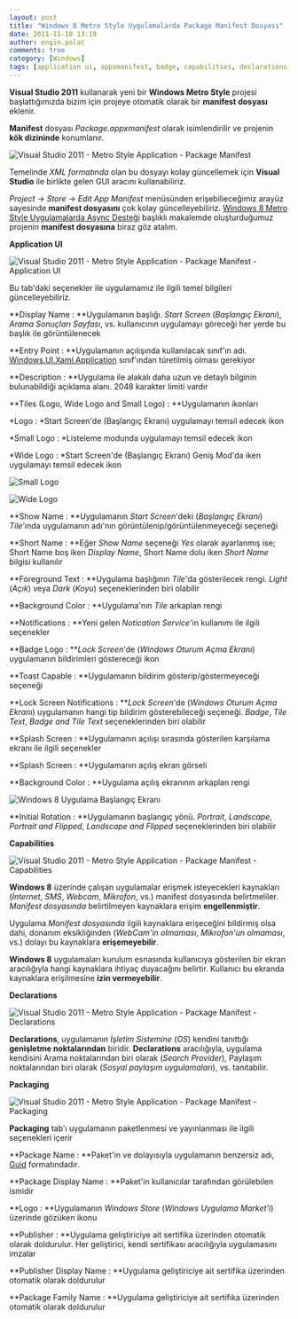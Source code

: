 ```yaml
---
layout: post
title: "Windows 8 Metro Style Uygulamalarda Package Manifest Dosyası"
date: 2011-11-18 13:19
author: engin.polat
comments: true
category: [Windows]
tags: [application ui, appxmanifest, badge, capabilities, declarations, entry point, lock screen notification, logo, manifest, MetroUI, notification, package, packaging, start screen, tiles, toast, visual studio 2011, windows8]
---
```

**Visual Studio 2011** kullanarak yeni bir **Windows Metro Style** projesi başlattığımızda bizim için projeye otomatik olarak bir **manifest dosyası** eklenir.

**Manifest** dosyası *Package.appxmanifest* olarak isimlendirilir ve projenin **kök dizininde** konumlanır.

![](/assets/uploads/2011/11/PackageManifest-1.png "Visual Studio 2011 - Metro Style Application - Package Manifest")

Temelinde *XML formatında* olan bu dosyayı kolay güncellemek için **Visual Studio** ile birlikte gelen GUI aracını kullanabiliriz.

*Project* -> *Store* -> *Edit App Manifest* menüsünden erişebilieceğimiz arayüz sayesinde **manifest dosyasını** çok kolay güncelleyebiliriz. <a href="http://www.enginpolat.com/windows-8-metro-style-uygulamalarda-async-destegi/" title="Windows 8 Metro Style Uygulamalarda Async Desteği" target="_blank" rel="noopener">Windows 8 Metro Style Uygulamalarda Async Desteği</a> başlıklı makalemde oluşturduğumuz projenin **manifest dosyasına** biraz göz atalım.

**Application UI**

![](/assets/uploads/2011/11/PackageManifest-2.png "Visual Studio 2011 - Metro Style Application - Package Manifest - Application UI")

Bu tab'daki seçenekler ile uygulamamız ile ilgili temel bilgileri güncelleyebiliriz.

**Display Name : **Uygulamanın başlığı. *Start Screen* (*Başlangıç Ekranı*), *Arama Sonuçları Sayfası*, vs. kullanıcının uygulamayı göreceği her yerde bu başlık ile görüntülenecek

**Entry Point : **Uygulamanın açılışında kullanılacak sınıf'ın adı. <a href="http://msdn.microsoft.com/library/windows/apps/windows.ui.xaml.application" title="Application Class" target="_blank" rel="noopener">Windows.UI.Xaml.Application</a> sınıf'ından türetilmiş olması gerekiyor

**Description : **Uygulama ile alakalı daha uzun ve detaylı bilginin bulunabildiği açıklama alanı. 2048 karakter limiti vardır

**Tiles (Logo, Wide Logo and Small Logo) : **Uygulamanın ikonları

*Logo : *Start Screen'de (Başlangıç Ekranı) uygulamayı temsil edecek ikon

*Small Logo : *Listeleme modunda uygulamayı temsil edecek ikon

*Wide Logo : *Start Screen'de (Başlangıç Ekranı) Geniş Mod'da iken uygulamayı temsil edecek ikon

![](/assets/uploads/2011/11/PackageManifest-3.png "Small Logo")

![](/assets/uploads/2011/11/PackageManifest-4.png "Wide Logo")

**Show Name : **Uygulamanın *Start Screen*'deki (*Başlangıç Ekranı*) *Tile*'ında uygulamanın adı'nın görüntülenip/görüntülenmeyeceği seçeneği

**Short Name : **Eğer *Show Name* seçeneği *Yes* olarak ayarlanmış ise; Short Name boş iken *Display Name*, Short Name dolu iken *Short Name* bilgisi kullanılır

**Foreground Text : **Uygulama başlığının *Tile*'da gösterilecek rengi. *Light* (*Açık*) veya *Dark* (*Koyu*) seçeneklerinden biri olabilir

**Background Color : **Uygulama'nın *Tile* arkaplan rengi

**Notifications : **Yeni gelen *Notication Service*'in kullanımı ile ilgili seçenekler

**Badge Logo : ***Lock Screen*'de (*Windows Oturum Açma Ekranı*) uygulamanın bildirimleri göstereceği ikon

**Toast Capable : **Uygulamanın bildirim gösterip/göstermeyeceği seçeneği

**Lock Screen Notifications : ***Lock Screen*'de (*Windows Oturum Açma Ekranı*) uygulamanın hangi tip bildirim gösterebileceği seçeneği. *Badge*, *Tile Text*, *Badge and Tile Text* seçeneklerinden biri olabilir

**Splash Screen : **Uygulamanın açılışı sırasında gösterilen karşılama ekranı ile ilgili seçenekler

**Splash Screen : **Uygulamanın açılış ekran görseli

**Background Color : **Uygulama açılış ekranının arkaplan rengi

![](/assets/uploads/2011/10/41.png "Windows 8 Uygulama Başlangıç Ekranı")

**Initial Rotation : **Uygulamanın başlangıç yönü. *Portrait*, *Landscape*, *Portrait and Flipped*, *Landscape and Flipped* seçeneklerinden biri olabilir

**Capabilities**

![](/assets/uploads/2011/11/PackageManifest-5.png "Visual Studio 2011 - Metro Style Application - Package Manifest - Capabilities")

**Windows 8** üzerinde çalışan uygulamalar erişmek isteyecekleri kaynakları (*İnternet*, *SMS*, *Webcam*, *Mikrofon*, vs.) manifest dosyasında belirtmeliler. *Manifest dosyasında* belirtilmeyen kaynaklara erişim **engellenmiştir**.

Uygulama *Manifest dosyasında* ilgili kaynaklara erişeceğini bildirmiş olsa dahi, donanım eksikliğinden (*WebCam'in olmaması*, *Mikrofon'un olmaması*, vs.) dolayı bu kaynaklara **erişemeyebilir**.

**Windows 8** uygulamaları kurulum esnasında kullanıcıya gösterilen bir ekran aracılığıyla hangi kaynaklara ihtiyaç duyacağını belirtir. Kullanıcı bu ekranda kaynaklara erişilmesine **izin vermeyebilir**.

**Declarations**

![](/assets/uploads/2011/11/PackageManifest-6.png "Visual Studio 2011 - Metro Style Application - Package Manifest - Declarations")

**Declarations**, uygulamanın *İşletim Sistemine* (*OS*) kendini tanıttığı **genişletme noktalarından** biridir. **Declarations** aracılığıyla, uygulama kendisini Arama noktalarından biri olarak (*Search Provider*), Paylaşım noktalarından biri olarak (*Sosyal paylaşım uygulamaları*), vs. tanıtabilir.

**Packaging**

![](/assets/uploads/2011/11/PackageManifest-7.png "Visual Studio 2011 - Metro Style Application - Package Manifest - Packaging")

**Packaging** tab'ı uygulamanın paketlenmesi ve yayınlanması ile ilgili seçenekleri içerir

**Package Name : **Paket'in ve dolayısıyla uygulamanın benzersiz adı, <a href="http://msdn.microsoft.com/library/system.guid" title="Guid Class" target="_blank" rel="noopener">Guid</a> formatındadır.

**Package Display Name : **Paket'in kullanıcılar tarafından görülebilen ismidir

**Logo : **Uygulamanın *Windows Store* (*Windows Uygulama Market'i*) üzerinde gözüken ikonu

**Publisher : **Uygulama geliştiriciye ait sertifika üzerinden otomatik olarak doldurulur. Her geliştirici, kendi sertifikası aracılığıyla uygulamasını imzalar

**Publisher Display Name : **Uygulama geliştiriciye ait sertifika üzerinden otomatik olarak doldurulur

**Package Family Name : **Uygulama geliştiriciye ait sertifika üzerinden otomatik olarak doldurulur

